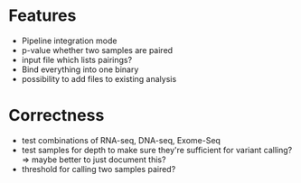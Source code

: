 Features
========

- Pipeline integration mode
- p-value whether two samples are paired
- input file which lists pairings?
- Bind everything into one binary
- possibility to add files to existing analysis


Correctness
===========

- test combinations of RNA-seq, DNA-seq, Exome-Seq
- test samples for depth to make sure they're sufficient for variant calling?
  => maybe better to just document this?
- threshold for calling two samples paired?
